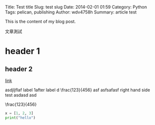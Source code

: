 Title: Test title
Slug: test slug
Date: 2014-02-01 01:59
Category: Python
Tags: pelican, publishing
Author: wdv4758h
Summary: article test

This is the content of my blog post.

文章測試

# header 1

## header 2

[link]()

asdjljflaf
<l>label 1</l>after label
d
<m>\frac{123}{456}</m>
asf
asfsafasf <r>right hand side test</r>
asdasd
asd

<script type="math/tex">x+\sqrt{1-x^2}</script>

<m>\frac{123}{456}</m>

```python
x = [1, 2, 3]
print("hello")
```
